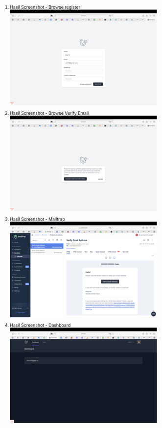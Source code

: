 1. Hasil Screenshot - Browse register
![alt text](<Tangkapan Layar 2025-05-24 pukul 10.57.42.png>)

2. Hasil Screenshot - Browse Verify Email
![alt text](<Tangkapan Layar 2025-05-24 pukul 10.57.54.png>)

3. Hasil Screenshot - Mailtrap
![alt text](<Tangkapan Layar 2025-05-24 pukul 10.58.08.png>)

4. Hasil Screenshot - Dashboard
![alt text](<Tangkapan Layar 2025-05-24 pukul 10.58.30.png>)